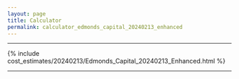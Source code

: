 ```yaml
---
layout: page
title: Calculator
permalink: calculator_edmonds_capital_20240213_enhanced
---
```


___

{% include cost_estimates/20240213/Edmonds_Capital_20240213_Enhanced.html %}

___

